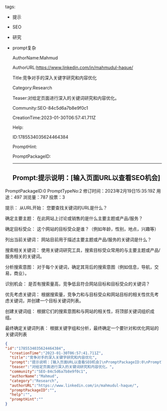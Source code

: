   tags: 
- 提示
- SEO
- 研究
- prompt复杂

  AuthorName:Mahmud

  AuthorURL:https://www.linkedin.com/in/mahmudul-haque/

  Title:竞争对手的深入关键字研究和内容优化

  Category:Research

  Teaser:对给定页面进行深入的关键词研究和内容优化。

  Community:SEO-84c5d6a7b8e9f0c1

  CreationTime:2023-01-30T06:57:41.711Z

  Help:

  ID:1785534035624464384

  PromptHint:

  PromptPackageID:

  ---

  ## Prompt:提示说明：[输入页面URL以查看SEO机会]
PromptPackageID:0
PromptTypeNo:2
修订时间：2023年2月19日15:35:19Z
用途：497
浏览量：787
投票：3

提示：
从URL开始：
您要查找关键词的URL是什么？

确定主要主题：
在此网站上讨论或销售的是什么主要主题或产品/服务？

确定目标受众：
这个网站的目标受众是谁？（例如年龄，性别，地点，兴趣等）

列出当前关键词：
网站目前用于描述主要主题或产品/服务的关键词是什么？

搜索相关关键词：
使用关键词研究工具，搜索目标受众常用的与主要主题或产品/服务相关的关键词。

分析搜索意图：
对于每个关键词，确定其背后的搜索意图（例如信息，导航，交易，商业）。

识别机会：
是否有搜索量高，竞争低且符合网站目标和目标受众的关键词？

优先考虑关键词：
根据搜索量，竞争力和与目标受众和网站目标的相关性优先考虑关键词，并创建一个目标关键词列表。

创建关键词组：
根据它们的搜索意图和与网站的相关性，将顶部关键词组织成组。

最终确定关键词列表：
根据关键字组和分析，最终确定一个要针对和优化网站的关键词列表

  ```json
  {
  "id":"1785534035624464384",
    "creationTime":"2023-01-30T06:57:41.711Z",
    "title":"竞争对手的深入关键字研究和内容优化",
    "prompt":"提示说明：[输入页面URL以查看SEO机会]\nPromptPackageID:0\nPromptTypeNo:2\n修订时间：2023年2月19日15:35:19Z\n用途：497\n浏览量：787\n投票：3\n\n提示：\n从URL开始：\n您要查找关键词的URL是什么？\n\n确定主要主题：\n在此网站上讨论或销售的是什么主要主题或产品/服务？\n\n确定目标受众：\n这个网站的目标受众是谁？（例如年龄，性别，地点，兴趣等）\n\n列出当前关键词：\n网站目前用于描述主要主题或产品/服务的关键词是什么？\n\n搜索相关关键词：\n使用关键词研究工具，搜索目标受众常用的与主要主题或产品/服务相关的关键词。\n\n分析搜索意图：\n对于每个关键词，确定其背后的搜索意图（例如信息，导航，交易，商业）。\n\n识别机会：\n是否有搜索量高，竞争低且符合网站目标和目标受众的关键词？\n\n优先考虑关键词：\n根据搜索量，竞争力和与目标受众和网站目标的相关性优先考虑关键词，并创建一个目标关键词列表。\n\n创建关键词组：\n根据它们的搜索意图和与网站的相关性，将顶部关键词组织成组。\n\n最终确定关键词列表：\n根据关键字组和分析，最终确定一个要针对和优化网站的关键词列表",
    "teaser":"对给定页面进行深入的关键词研究和内容优化。",
    "community":"SEO-84c5d6a7b8e9f0c1",
    "authorName":"Mahmud",
    "category":"Research",
    "authorURL":"https://www.linkedin.com/in/mahmudul-haque/",
    "promptPackageID":"",
    "help":"",
    "promptHint":""
  }
  ```
